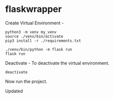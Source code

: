 # flaskwrapper


Create Virtual Environment -

    python3 -m venv my_venv 
    source ./venv/bin/activate 
    pip3 install -r ./requirements.txt

    ./venv/bin/python -m flask run
    flask run 


Deactivate - To deactivate the virtual environment. 
    
    deactivate


Now run the project. 

Updated 






